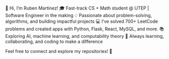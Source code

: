 👋 Hi, I’m Ruben Martinez!
🎓 Fast-track CS + Math student @ UTEP | Software Engineer in the making
💡 Passionate about problem-solving, algorithms, and building impactful projects
💻 I’ve solved 700+ LeetCode problems and created apps with Python, Flask, React, MySQL, and more.
📚 Exploring AI, machine learning, and computability theory
🚀 Always learning, collaborating, and coding to make a difference

Feel free to connect and explore my repositories! 🌟
